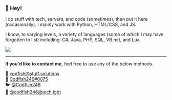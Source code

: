 ### 👋 Hey!

I do stuff with tech, servers, and code (sometimes), then put it here (occasionally). I mainly work with Python, HTML/CSS, and JS.  

I know, to varying levels, a variety of languages (some of which I may have forgotten to list) including: C#, Java, PHP, SQL, VB.net, and Lua.  

<img src="https://github-readme-stats.vercel.app/api?username=Codfish246&hide_border=true&theme=radical&show_icons=true&count_private=true" style="height: auto; width: auto">

---
**If you'd like to contact me**, feel free to use any of the below methods.  

📧 [codfish@stuff.solutions](mailto:codfish@stuff.solutions)  
💬 [Codfish246#0075](https://discordapp.com/users/102341036403068928)  
🐦 [@Codfish246](https://twitter.com/codfish246)  
🐘 [@codfish246@tech.lgbt](https://tech.lgbt/@codfish246)

<!--
**Codfish246/Codfish246** is a ✨ _special_ ✨ repository because its `README.md` (this file) appears on your GitHub profile.

Here are some ideas to get you started:

- 🔭 I’m currently working on ...
- 🌱 I’m currently learning ...
- 👯 I’m looking to collaborate on ...
- 🤔 I’m looking for help with ...
- 💬 Ask me about ...
- 📫 How to reach me: ...
- 😄 Pronouns: ...
- ⚡ Fun fact: ...
-->
